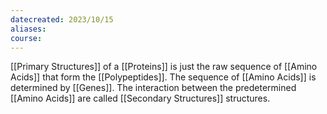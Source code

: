 ```yaml
---
datecreated: 2023/10/15
aliases: 
course:
---
```

[[Primary Structures]] of a [[Proteins]] is just the raw sequence of [[Amino Acids]] that form the [[Polypeptides]]. The sequence of [[Amino Acids]] is determined by [[Genes]]. The interaction between the predetermined [[Amino Acids]] are called [[Secondary Structures]] structures.